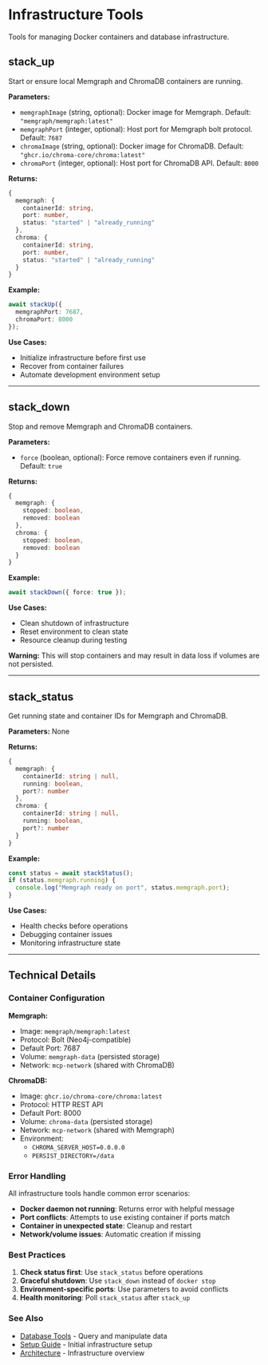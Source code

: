 # Infrastructure Tools

Tools for managing Docker containers and database infrastructure.

## stack_up

Start or ensure local Memgraph and ChromaDB containers are running.

**Parameters:**
- `memgraphImage` (string, optional): Docker image for Memgraph. Default: `"memgraph/memgraph:latest"`
- `memgraphPort` (integer, optional): Host port for Memgraph bolt protocol. Default: `7687`
- `chromaImage` (string, optional): Docker image for ChromaDB. Default: `"ghcr.io/chroma-core/chroma:latest"`
- `chromaPort` (integer, optional): Host port for ChromaDB API. Default: `8000`

**Returns:**
```typescript
{
  memgraph: {
    containerId: string,
    port: number,
    status: "started" | "already_running"
  },
  chroma: {
    containerId: string,
    port: number,
    status: "started" | "already_running"
  }
}
```

**Example:**
```typescript
await stackUp({
  memgraphPort: 7687,
  chromaPort: 8000
});
```

**Use Cases:**
- Initialize infrastructure before first use
- Recover from container failures
- Automate development environment setup

---

## stack_down

Stop and remove Memgraph and ChromaDB containers.

**Parameters:**
- `force` (boolean, optional): Force remove containers even if running. Default: `true`

**Returns:**
```typescript
{
  memgraph: {
    stopped: boolean,
    removed: boolean
  },
  chroma: {
    stopped: boolean,
    removed: boolean
  }
}
```

**Example:**
```typescript
await stackDown({ force: true });
```

**Use Cases:**
- Clean shutdown of infrastructure
- Reset environment to clean state
- Resource cleanup during testing

**Warning:** This will stop containers and may result in data loss if volumes are not persisted.

---

## stack_status

Get running state and container IDs for Memgraph and ChromaDB.

**Parameters:** None

**Returns:**
```typescript
{
  memgraph: {
    containerId: string | null,
    running: boolean,
    port?: number
  },
  chroma: {
    containerId: string | null,
    running: boolean,
    port?: number
  }
}
```

**Example:**
```typescript
const status = await stackStatus();
if (status.memgraph.running) {
  console.log("Memgraph ready on port", status.memgraph.port);
}
```

**Use Cases:**
- Health checks before operations
- Debugging container issues
- Monitoring infrastructure state

---

## Technical Details

### Container Configuration

**Memgraph:**
- Image: `memgraph/memgraph:latest`
- Protocol: Bolt (Neo4j-compatible)
- Default Port: 7687
- Volume: `memgraph-data` (persisted storage)
- Network: `mcp-network` (shared with ChromaDB)

**ChromaDB:**
- Image: `ghcr.io/chroma-core/chroma:latest`
- Protocol: HTTP REST API
- Default Port: 8000
- Volume: `chroma-data` (persisted storage)
- Network: `mcp-network` (shared with Memgraph)
- Environment:
  - `CHROMA_SERVER_HOST=0.0.0.0`
  - `PERSIST_DIRECTORY=/data`

### Error Handling

All infrastructure tools handle common error scenarios:

- **Docker daemon not running**: Returns error with helpful message
- **Port conflicts**: Attempts to use existing container if ports match
- **Container in unexpected state**: Cleanup and restart
- **Network/volume issues**: Automatic creation if missing

### Best Practices

1. **Check status first**: Use `stack_status` before operations
2. **Graceful shutdown**: Use `stack_down` instead of `docker stop`
3. **Environment-specific ports**: Use parameters to avoid conflicts
4. **Health monitoring**: Poll `stack_status` after `stack_up`

### See Also

- [Database Tools](/api/database) - Query and manipulate data
- [Setup Guide](/guide/setup) - Initial infrastructure setup
- [Architecture](/guide/architecture) - Infrastructure overview
